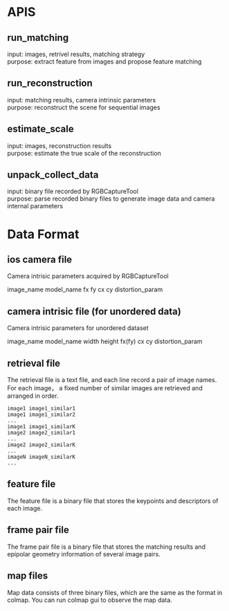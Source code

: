 # APIS
## run_matching
input: images, retrivel results, matching strategy\
purpose: extract feature from images and propose feature matching 

## run_reconstruction
input: matching results, camera intrinsic parameters \
purpose: reconstruct the scene for sequential images

## estimate_scale
input: images, reconstruction results\
purpose: estimate the true scale of the reconstruction 

## unpack_collect_data
input: binary file recorded by RGBCaptureTool \
purpose: parse recorded binary files to generate image data and camera internal parameters

# Data Format

## ios camera file
Camera intrisic parameters acquired by RGBCaptureTool

image_name model_name fx fy cx cy distortion_param

## camera intrisic file (for unordered data)
Camera intrisic parameters for unordered dataset

image_name model_name width height fx(fy) cx cy distortion_param

## retrieval file
The retrieval file is a text file, and each line record a pair of image names.
For each image， a fixed number of similar images are retrieved and arranged in order.
```
image1 image1_similar1
image1 image1_similar2
...
image1 image1_similarK
image2 image2_similar1
...
image2 image2_similarK
...
imageN imageN_similarK
...
```
## feature file
The feature file is a binary file that stores the keypoints and descriptors of each image.


## frame pair file
The frame pair file is a binary file that stores the matching results and epipolar geometry information of several image pairs.

## map files
Map data consists of three binary files, which are the same as the format in colmap. You can run colmap gui to observe the map data.

